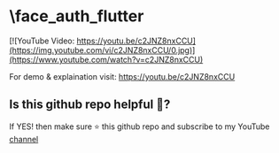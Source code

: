 \face_auth_flutter
================

[![YouTube Video: https://youtu.be/c2JNZ8nxCCU](https://img.youtube.com/vi/c2JNZ8nxCCU/0.jpg)](https://www.youtube.com/watch?v=c2JNZ8nxCCU)

For demo & explaination visit: https://youtu.be/c2JNZ8nxCCU

Is this github repo helpful 🤔?
-------------
If YES! then make sure ⭐ this github repo and subscribe to my YouTube [channel](https://www.youtube.com/c/YashMakan)

